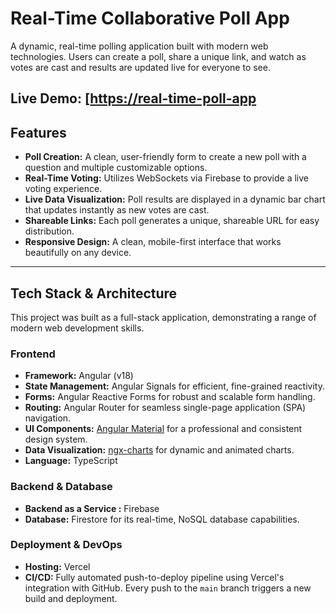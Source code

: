 # Real-Time Collaborative Poll App



A dynamic, real-time polling application built with modern web technologies. Users can create a poll, share a unique link, and watch as votes are cast and results are updated live for everyone to see.

**Live Demo:** [[https://real-time-poll-app](https://real-time-poll-app-sg5f.vercel.app/)
---

## Features

*   **Poll Creation:** A clean, user-friendly form to create a new poll with a question and multiple customizable options.
*   **Real-Time Voting:** Utilizes WebSockets via Firebase to provide a live voting experience.
*   **Live Data Visualization:** Poll results are displayed in a dynamic bar chart that updates instantly as new votes are cast.
*   **Shareable Links:** Each poll generates a unique, shareable URL for easy distribution.
*   **Responsive Design:** A clean, mobile-first interface that works beautifully on any device.

---

## Tech Stack & Architecture

This project was built as a full-stack application, demonstrating a range of modern web development skills.

### Frontend

*   **Framework:** Angular (v18)
*   **State Management:** Angular Signals for efficient, fine-grained reactivity.
*   **Forms:** Angular Reactive Forms for robust and scalable form handling.
*   **Routing:** Angular Router for seamless single-page application (SPA) navigation.
*   **UI Components:** [Angular Material](https://material.angular.io/) for a professional and consistent design system.
*   **Data Visualization:** [ngx-charts](https://swimlane.github.io/ngx-charts/) for dynamic and animated charts.
*   **Language:** TypeScript

### Backend & Database

*   **Backend as a Service :** Firebase
*   **Database:** Firestore for its real-time, NoSQL database capabilities.

### Deployment & DevOps

*   **Hosting:** Vercel
*   **CI/CD:** Fully automated push-to-deploy pipeline using Vercel's integration with GitHub. Every push to the `main` branch triggers a new build and deployment.
